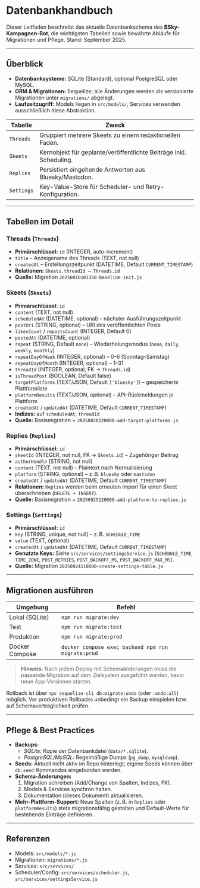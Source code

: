 # Datenbankhandbuch

Dieser Leitfaden beschreibt das aktuelle Datenbankschema des **BSky-Kampagnen-Bot**, die wichtigsten Tabellen sowie bewährte Abläufe für Migrationen und Pflege. Stand: September 2025.

---

## Überblick

- **Datenbanksysteme:** SQLite (Standard), optional PostgreSQL oder MySQL.
- **ORM & Migrationen:** Sequelize; alle Änderungen werden als versionierte Migrationen unter `migrations/` abgelegt.
- **Laufzeitzugriff:** Models liegen in `src/models/`, Services verwenden ausschließlich diese Abstraktion.

| Tabelle    | Zweck                                               |
|------------|-----------------------------------------------------|
| `Threads`  | Gruppiert mehrere Skeets zu einem redaktionellen Faden. |
| `Skeets`   | Kernobjekt für geplante/veröffentlichte Beiträge inkl. Scheduling. |
| `Replies`  | Persistiert eingehende Antworten aus Bluesky/Mastodon. |
| `Settings` | Key-Value-Store für Scheduler- und Retry-Konfiguration. |

---

## Tabellen im Detail

### Threads (`Threads`)

- **Primärschlüssel:** `id` (INTEGER, auto-increment)
- `title` – Anzeigename des Threads (TEXT, not null)
- `createdAt` – Erstellungszeitpunkt (DATETIME, Default `CURRENT_TIMESTAMP`)
- **Relationen:** `Skeets.threadId → Threads.id`
- **Quelle:** Migration `20250810101350-baseline-init.js`

### Skeets (`Skeets`)

- **Primärschlüssel:** `id`
- `content` (TEXT, not null)
- `scheduledAt` (DATETIME, optional) – nächster Ausführungszeitpunkt
- `postUri` (STRING, optional) – URI des veröffentlichten Posts
- `likesCount` / `repostsCount` (INTEGER, Default 0)
- `postedAt` (DATETIME, optional)
- `repeat` (STRING, Default `none`) – Wiederholungsmodus (`none`, `daily`, `weekly`, `monthly`)
- `repeatDayOfWeek` (INTEGER, optional) – 0–6 (Sonntag–Samstag)
- `repeatDayOfMonth` (INTEGER, optional) – 1–31
- `threadId` (INTEGER, optional, FK → `Threads.id`)
- `isThreadPost` (BOOLEAN, Default false)
- `targetPlatforms` (TEXT/JSON, Default `['bluesky']`) – gespeicherte Plattformliste
- `platformResults` (TEXT/JSON, optional) – API-Rückmeldungen je Plattform
- `createdAt` / `updatedAt` (DATETIME, Default `CURRENT_TIMESTAMP`)
- **Indizes:** auf `scheduledAt`, `threadId`
- **Quelle:** Basismigration + `20250820120000-add-target-platforms.js`

### Replies (`Replies`)

- **Primärschlüssel:** `id`
- `skeetId` (INTEGER, not null, FK → `Skeets.id`) – Zugehöriger Beitrag
- `authorHandle` (STRING, not null)
- `content` (TEXT, not null) – Plaintext nach Normalisierung
- `platform` (STRING, optional) – z. B. `bluesky` oder `mastodon`
- `createdAt` / `updatedAt` (DATETIME, Default `CURRENT_TIMESTAMP`)
- **Relationen:** `Replies` werden beim erneuten Import für einen Skeet überschrieben (`DELETE + INSERT`).
- **Quelle:** Basismigration + `20250925120000-add-platform-to-replies.js`

### Settings (`Settings`)

- **Primärschlüssel:** `id`
- `key` (STRING, unique, not null) – z. B. `SCHEDULE_TIME`
- `value` (TEXT, optional)
- `createdAt` / `updatedAt` (DATETIME, Default `CURRENT_TIMESTAMP`)
- **Genutzte Keys:** Siehe `src/services/settingsService.js` (`SCHEDULE_TIME`, `TIME_ZONE`, `POST_RETRIES`, `POST_BACKOFF_MS`, `POST_BACKOFF_MAX_MS`).
- **Quelle:** Migration `20250924110000-create-settings-table.js`

---

## Migrationen ausführen

| Umgebung      | Befehl                            |
|---------------|-----------------------------------|
| Lokal (SQLite) | `npm run migrate:dev`             |
| Test           | `npm run migrate:test`            |
| Produktion     | `npm run migrate:prod`            |
| Docker Compose | `docker compose exec backend npm run migrate:prod` |

> **Hinweis:** Nach jedem Deploy mit Schemaänderungen muss die passende Migration auf dem Zielsystem ausgeführt werden, bevor neue App-Versionen starten.

Rollback ist über `npx sequelize-cli db:migrate:undo` (oder `:undo:all`) möglich. Vor produktiven Rollbacks unbedingt ein Backup einspielen bzw. auf Schemaverträglichkeit prüfen.

---

## Pflege & Best Practices

- **Backups:**
  - *SQLite:* Kopie der Datenbankdatei (`data/*.sqlite`).
  - *PostgreSQL/MySQL:* Regelmäßige Dumps (`pg_dump`, `mysqldump`).
- **Seeds:** Aktuell nicht aktiv im Repo hinterlegt; eigene Seeds können über `db:seed`-Kommandos eingebunden werden.
- **Schema-Änderungen:**
  1. Migration schreiben (Add/Change von Spalten, Indizes, FK).
  2. Models & Services synchron halten.
  3. Dokumentation (dieses Dokument) aktualisieren.
- **Mehr-Plattform-Support:** Neue Spalten (z. B. in `Replies` oder `platformResults`) stets migrationsfähig gestalten und Default-Werte für bestehende Einträge definieren.

---

## Referenzen

- Models: `src/models/*.js`
- Migrationen: `migrations/*.js`
- Services: `src/services/`
- Scheduler/Config: `src/services/scheduler.js`, `src/services/settingsService.js`

